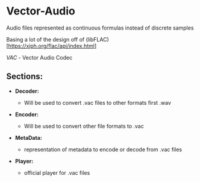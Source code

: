 # Vector-Audio
Audio files represented as continuous formulas instead of discrete samples

Basing a lot of the design off of (libFLAC)[https://xiph.org/flac/api/index.html]

*VAC* - Vector Audio Codec

## Sections:
- **Decoder:**
    - Will be used to convert .vac files to other formats first .wav

- **Encoder:**
    - Will be used to convert other file formats to .vac

- **MetaData:**
    - representation of metadata to encode or decode from .vac files

- **Player:**
    - official player for .vac files